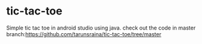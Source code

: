 # tic-tac-toe
Simple tic tac toe in android studio using java.
check out the code in master branch:https://github.com/tarunsraina/tic-tac-toe/tree/master
